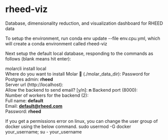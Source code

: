# rheed-viz

Database, dimensionality reduction, and visualization dashboard for RHEED data

To setup the environment, run conda env update --file env.cpu.yml, which will create a conda environment called rheed-viz

Next setup the default local database, responding to the commands as follows (blank means hit enter):

molarcli install local  
Where do you want to install Molar 🦷 (./molar_data_dir): 
Password for Postgres admin: **rheed**  
Server url (http://localhost):  
Allow the backend to send email? [y/n]: **n** 
Backend port (8000):  
Number of workers for the backend (2):  
Full name: **default**  
Email: **default@rheed.com**  
Password: **rheed** 


If you get a permissions error on linux, you can change the user group of docker using the below command.
sudo usermod -G docker your_username; su - your_username


